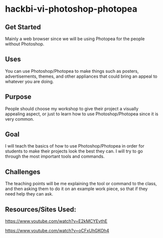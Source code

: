 # hackbi-vi-photoshop-photopea

## Get Started
Mainly a web browser since we will be using Photopea for the people without Photoshop.  

## Uses
You can use Photoshop/Photopea to make things such as posters, advertisements, themes, and other appliances that could bring an appeal to whatever you are doing.  

## Purpose
People should choose my workshop to give their project a visually appealing aspect, or just to learn how to use Photoshop/Photopea since it is very common.  

## Goal
I will teach the basics of how to use Photoshop/Photopea in order for students to make their projects look the best they can. I will try to go through the most important tools and commands.  

## Challenges
The teaching points will be me explaining the tool or command to the class, and then asking them to do it on an example work piece, so that if they need help they can ask.  

 
## Resources/Sites Used:

https://www.youtube.com/watch?v=E2kMCYEvthE 

https://www.youtube.com/watch?v=oCFxUhGKOh4 
